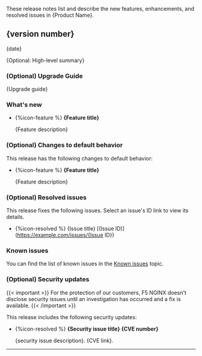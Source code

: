 These release notes list and describe the new features, enhancements, and resolved issues in {Product Name}.

## {version number}

{date}

{Optional: High-level summary}

### (Optional) Upgrade Guide

  {Upgrade guide}

### What's new

- {%icon-feature %} **{Feature title}**

  {Feature description}

### (Optional) Changes to default behavior

This release has the following changes to default behavior:

- {%icon-feature %} **{Feature title}**

  {Feature description}

### (Optional) Resolved issues

This release fixes the following issues. Select an issue's ID link to view its details.

- {%icon-resolved %} {Issue title} [(Issue ID)](https://example.com/issues/{Issue ID})

### Known issues

You can find the list of known issues in the [Known issues](https://example.com/docs/known-issues) topic.

### (Optional) Security updates

{{< important >}}
For the protection of our customers, F5 NGINX doesn't disclose security issues until an investigation has occurred and a fix is available.
{{< /important >}}

This release includes the following security updates:

- {%icon-resolved %} **{Security issue title} {CVE number}**

   {security issue description}. {CVE link}.

---


